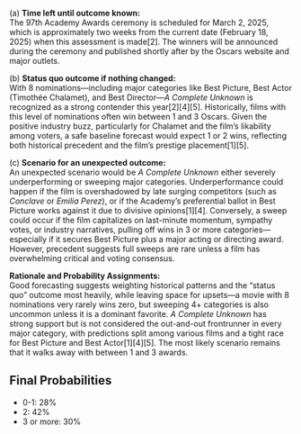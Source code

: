 (a) **Time left until outcome known:**  
The 97th Academy Awards ceremony is scheduled for March 2, 2025, which is approximately two weeks from the current date (February 18, 2025) when this assessment is made[2]. The winners will be announced during the ceremony and published shortly after by the Oscars website and major outlets.

(b) **Status quo outcome if nothing changed:**  
With 8 nominations—including major categories like Best Picture, Best Actor (Timothée Chalamet), and Best Director—*A Complete Unknown* is recognized as a strong contender this year[2][4][5]. Historically, films with this level of nominations often win between 1 and 3 Oscars. Given the positive industry buzz, particularly for Chalamet and the film’s likability among voters, a safe baseline forecast would expect 1 or 2 wins, reflecting both historical precedent and the film’s prestige placement[1][5].

(c) **Scenario for an unexpected outcome:**  
An unexpected scenario would be *A Complete Unknown* either severely underperforming or sweeping major categories. Underperformance could happen if the film is overshadowed by late surging competitors (such as *Conclave* or *Emilia Perez*), or if the Academy’s preferential ballot in Best Picture works against it due to divisive opinions[1][4]. Conversely, a sweep could occur if the film capitalizes on last-minute momentum, sympathy votes, or industry narratives, pulling off wins in 3 or more categories—especially if it secures Best Picture plus a major acting or directing award. However, precedent suggests full sweeps are rare unless a film has overwhelming critical and voting consensus.

**Rationale and Probability Assignments:**  
Good forecasting suggests weighting historical patterns and the “status quo” outcome most heavily, while leaving space for upsets—a movie with 8 nominations very rarely wins zero, but sweeping 4+ categories is also uncommon unless it is a dominant favorite. *A Complete Unknown* has strong support but is not considered the out-and-out frontrunner in every major category, with predictions split among various films and a tight race for Best Picture and Best Actor[1][4][5]. The most likely scenario remains that it walks away with between 1 and 3 awards.

## Final Probabilities

- 0-1: 28%
- 2: 42%
- 3 or more: 30%